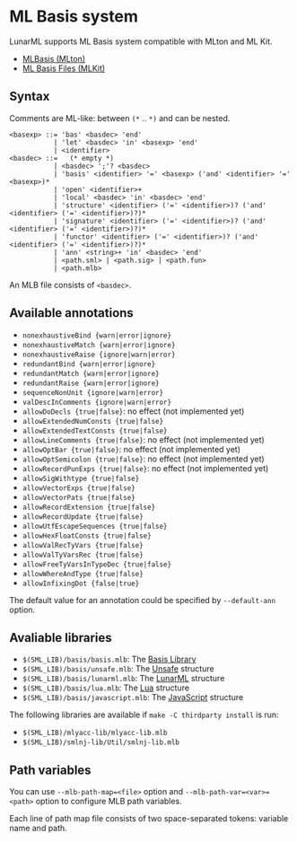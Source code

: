 # ML Basis system

LunarML supports ML Basis system compatible with MLton and ML Kit.

* [MLBasis (MLton)](http://mlton.org/MLBasis)
* [ML Basis Files (MLKit)](https://elsman.com/mlkit/mlbasisfiles.html)

## Syntax

Comments are ML-like: between `(*` .. `*)` and can be nested.

```
<basexp> ::= 'bas' <basdec> 'end'
           | 'let' <basdec> 'in' <basexp> 'end'
           | <identifier>
<basdec> ::=   (* empty *)
           | <basdec> ';'? <basdec>
           | 'basis' <identifier> '=' <basexp> ('and' <identifier> '=' <basexp>)*
           | 'open' <identifier>+
           | 'local' <basdec> 'in' <basdec> 'end'
           | 'structure' <identifier> ('=' <identifier>)? ('and' <identifier> ('=' <identifier>)?)*
           | 'signature' <identifier> ('=' <identifier>)? ('and' <identifier> ('=' <identifier>)?)*
           | 'functor' <identifier> ('=' <identifier>)? ('and' <identifier> ('=' <identifier>)?)*
           | 'ann' <string>+ 'in' <basdec> 'end'
           | <path.sml> | <path.sig> | <path.fun>
           | <path.mlb>
```

An MLB file consists of `<basdec>`.

## Available annotations

* `nonexhaustiveBind {warn|error|ignore}`
* `nonexhaustiveMatch {warn|error|ignore}`
* `nonexhaustiveRaise {ignore|warn|error}`
* `redundantBind {warn|error|ignore}`
* `redundantMatch {warn|error|ignore}`
* `redundantRaise {warn|error|ignore}`
* `sequenceNonUnit {ignore|warn|error}`
* `valDescInComments {ignore|warn|error}`
* `allowDoDecls {true|false}`: no effect (not implemented yet)
* `allowExtendedNumConsts {true|false}`
* `allowExtendedTextConsts {true|false}`
* `allowLineComments {true|false}`: no effect (not implemented yet)
* `allowOptBar {true|false}`: no effect (not implemented yet)
* `allowOptSemicolon {true|false}`: no effect (not implemented yet)
* `allowRecordPunExps {true|false}`: no effect (not implemented yet)
* `allowSigWithtype {true|false}`
* `allowVectorExps {true|false}`
* `allowVectorPats {true|false}`
* `allowRecordExtension {true|false}`
* `allowRecordUpdate {true|false}`
* `allowUtfEscapeSequences {true|false}`
* `allowHexFloatConsts {true|false}`
* `allowValRecTyVars {true|false}`
* `allowValTyVarsRec {true|false}`
* `allowFreeTyVarsInTypeDec {true|false}`
* `allowWhereAndType {true|false}`
* `allowInfixingDot {false|true}`

The default value for an annotation could be specified by `--default-ann` option.

## Avaliable libraries

* `$(SML_LIB)/basis/basis.mlb`: The [Basis Library](BasisLibrary.md)
* `$(SML_LIB)/basis/unsafe.mlb`: The [Unsafe](UnsafeStructure.md) structure
* `$(SML_LIB)/basis/lunarml.mlb`: The [LunarML](LunarMLStructure.md) structure
* `$(SML_LIB)/basis/lua.mlb`: The [Lua](LuaInterface.md) structure
* `$(SML_LIB)/basis/javascript.mlb`: The [JavaScript](JavaScriptInterface.md) structure

The following libraries are available if `make -C thirdparty install` is run:

* `$(SML_LIB)/mlyacc-lib/mlyacc-lib.mlb`
* `$(SML_LIB)/smlnj-lib/Util/smlnj-lib.mlb`

## Path variables

You can use `--mlb-path-map=<file>` option and `--mlb-path-var=<var>=<path>` option to configure MLB path variables.

Each line of path map file consists of two space-separated tokens: variable name and path.
